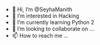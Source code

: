 - 👋 Hi, I’m @SeyhaManith
- 👀 I’m interested in Hacking
- 🌱 I’m currently learning Python 2
- 💞️ I’m looking to collaborate on ...
- 📫 How to reach me ...

<!---
SeyhaManith/SeyhaManith is a ✨ special ✨ repository because its `README.md` (this file) appears on your GitHub profile.
You can click the Preview link to take a look at your changes.
--->
